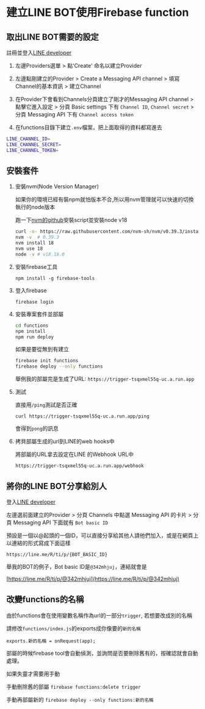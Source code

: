 # 建立LINE BOT使用Firebase function

## 取出LINE BOT需要的設定

註冊並登入[LINE developer](https://developers.line.biz/en/)

1. 左邊Providers選單 > 點'Create' 命名以建立Provider

2. 左邊點剛建立的Provider > Create a Messaging API channel > 填寫 Channel的基本資訊 > 建立Channel

3. 在Provider下會看到Channels分頁建立了剛才的Messaging API channel > 點擊它進入設定 > 分頁 Basic settings 下有 `Channel ID`, `Channel secret` > 分頁 Messaging API 下有 `Channel access token`

4. 在functions目錄下建立`.env`檔案，把上面取得的資料都寫進去

```bash
LINE_CHANNEL_ID=
LINE_CHANNEL_SECRET=
LINE_CHANNEL_TOKEN=
```

## 安裝套件

1. 安裝nvm(Node Version Manager)

   如果你的環境已經有裝npm就怕版本不合,所以用nvm管理就可以快速的切換執行的node版本

   跑一下[nvm的github](https://github.com/nvm-sh/nvm)安裝script並安裝node v18

   ```bash
   curl -o- https://raw.githubusercontent.com/nvm-sh/nvm/v0.39.3/install.sh | bash
   nvm -v  # 0.39.3
   nvm install 18
   nvm use 18
   node -v # v18.16.0
   ```

2. 安裝firebase工具

   `npm install -g firebase-tools`

3. 登入firebase

   `firebase login`

4. 安裝專案套件並部屬

   ```bash
   cd functions
   npm install
   npm run deploy
   ```

   如果是要從無到有建立

   ```bash
   firebase init functions
   firebase deploy --only functions
   ```

   舉例我的部屬完是生成了URL: `https://trigger-tsqxmel55q-uc.a.run.app`

5. 測試

   直接用`/ping`測試是否正確

   `curl https://trigger-tsqxmel55q-uc.a.run.app/ping`

   會得到`pong`的訊息

6. 拷貝部屬生成的url到LINE的web hooks中

   將部屬的URL拿去設定在LINE 的Webhook URL中

   `https://trigger-tsqxmel55q-uc.a.run.app/webhook`

## 將你的LINE BOT分享給別人

登入[LINE developer](https://developers.line.biz/en/)

左邊選前面建立的Provider > 分頁 Channels 中點選 Messaging API 的卡片 > 分頁 Messaging API 下面就有 `Bot basic ID`

預設是一個以@起頭的一個ID，可以直接分享給其他人請他們加入，或是在網頁上以連結的形式寫成下面這樣

`https://line.me/R/ti/p/{BOT_BASIC_ID}`

舉我的BOT的例子，Bot basic ID是`@342mhjuj`，連結就會是

[https://line.me/R/ti/p/@342mhjuj](https://line.me/R/ti/p/@342mhjuj)


## 改變functions的名稱

由於functions會在使用變數名稱作為url的一部分`trigger`, 若想要改成別的名稱

請修改`functions/index.js`的exports成你像要的`新的名稱`

`exports.新的名稱 = onRequest(app);`

部屬的時候firebase tool會自動偵測，並詢問是否要刪除舊有的，按確認就會自動處理。

如果失靈才需要用手動

手動刪除舊的部屬
`firebase functions:delete trigger`

手動再部屬新的
`firebase deploy --only functions:新的名稱`

